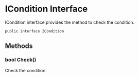 # ICondition Interface

ICondition interface provides the method to check the condition.

<pre><code>public interface ICondition
</code></pre>

## Methods

### bool Check()
Check the condition.
